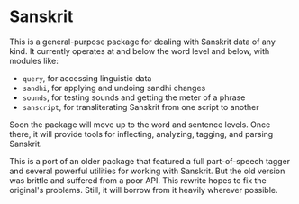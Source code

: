 Sanskrit
========

This is a general-purpose package for dealing with Sanskrit data of any kind.
It currently operates at and below the word level and below, with modules like:

- `query`, for accessing linguistic data
- `sandhi`, for applying and undoing sandhi changes
- `sounds`, for testing sounds and getting the meter of a phrase
- `sanscript`, for transliterating Sanskrit from one script to another

Soon the package will move up to the word and sentence levels. Once there, it
will provide tools for inflecting, analyzing, tagging, and parsing Sanskrit.

This is a port of an older package that featured a full part-of-speech tagger
and several powerful utilities for working with Sanskrit. But the old version
was brittle and suffered from a poor API. This rewrite hopes to fix the
original's problems. Still, it will borrow from it heavily wherever possible.

